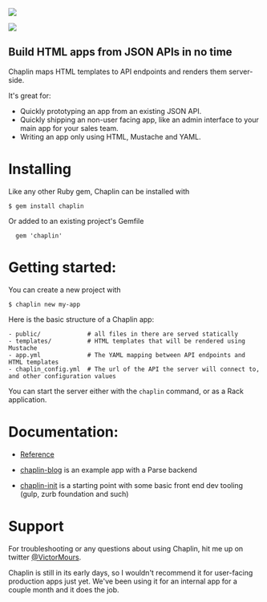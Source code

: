 ![](https://api.travis-ci.org/victormours/chaplin.svg)

![](https://cdn.rawgit.com/LukyVj/chaplin/master/assets/chaplin.svg)
## Build HTML apps from JSON APIs in no time

Chaplin maps HTML templates to API endpoints and renders them server-side.

It's great for:
  - Quickly prototyping an app from an existing JSON API.
  - Quickly shipping an non-user facing app, like an admin interface to your main app for your sales team.
  - Writing an app only using HTML, Mustache and YAML.


# Installing

Like any other Ruby gem, Chaplin can be installed with
```
$ gem install chaplin
```
Or added to an existing project's Gemfile
```
  gem 'chaplin'
```

# Getting started:

You can create a new project with
```
$ chaplin new my-app
```

Here is the basic structure of a Chaplin app:
```
- public/             # all files in there are served statically
- templates/          # HTML templates that will be rendered using Mustache
- app.yml             # The YAML mapping between API endpoints and HTML templates
- chaplin_config.yml  # The url of the API the server will connect to, and other configuration values
```

You can start the server either with the `chaplin` command, or as a Rack application.


# Documentation:

- [Reference](https://relishapp.com/victormours/chaplin/docs)

- [chaplin-blog](https://github.com/victormours/chaplin-blog) is an example app with a Parse backend

- [chaplin-init](https://github.com/victormours/chaplin-init) is a starting point with some basic front end dev tooling (gulp, zurb foundation and such)


# Support

For troubleshooting or any questions about using Chaplin, hit me up on twitter [@VictorMours](https://twitter.com/VictorMours).

Chaplin is still in its early days, so I wouldn't recommend it for user-facing production apps just yet. We've been using it for an internal app for a couple month and it does the job.


